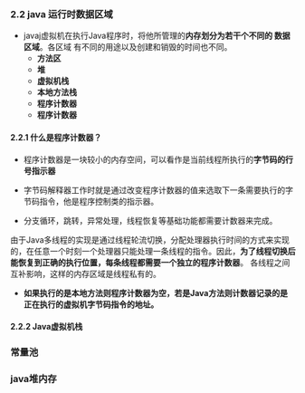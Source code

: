 ### 2.2 java 运行时数据区域

- javaj虚拟机在执行Java程序时，将他所管理的**内存划分为若干个不同的 数据区域**。各区域 有不同的用途以及创建和销毁的时间也不同。
  - **方法区**
  - **堆**
  - **虚拟机栈**
  - **本地方法栈**
  - **程序计数器**
  - **程序计数器**

#### 2.2.1 什么是程序计数器？

- 程序计数器是一块较小的内存空间，可以看作是当前线程所执行的**字节码的行号指示器**

- 字节码解释器工作时就是通过改变程序计数器的值来选取下一条需要执行的字节码指令，他是程序控制类的指示器。

- 分支循环，跳转，异常处理，线程恢复等基础功能都需要计数器来完成。

由于Java多线程的实现是通过线程轮流切换，分配处理器执行时间的方式来实现的，在任意一个时刻一个处理器只能处理一条线程的指令。因此，**为了线程切换后能恢复到正确的执行位置，每条线程都需要一个独立的程序计数器**。 各线程之间互补影响，这样的内存区域是线程私有的。

- **如果执行的是本地方法则程序计数器为空，若是Java方法则计数器记录的是正在执行的虚拟机字节码指令的地址。**

  

#### 2.2.2 Java虚拟机栈



### 常量池

### java堆内存



